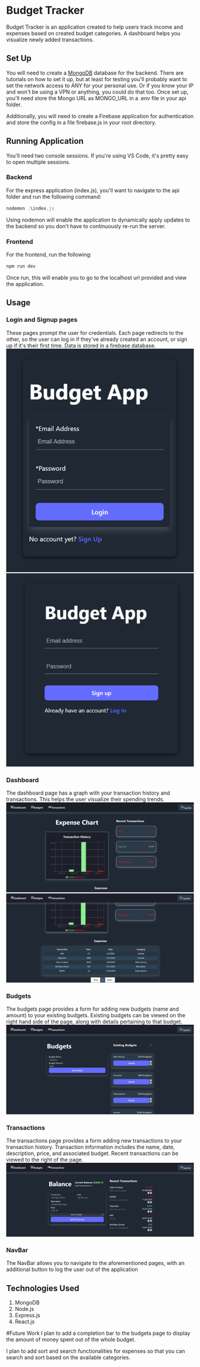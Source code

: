 # Budget Tracker

Budget Tracker is an application created to help users track income and expenses based on created budget categories. A dashboard helps you visualize newly added transactions.

## Set Up

You will need to create a [MongoDB](https://www.mongodb.com/) database for the backend. There are tutorials on how to set it up, but at least for testing you'll probably want to set the network access to ANY for your personal use. Or if you know your IP and won't be using a VPN or anything, you could do that too. Once set up, you'll need store the Mongo URL as MONGO_URL in a .env file in your api folder.

Additionally, you will need to create a Firebase application for authentication and store the config in a file firebase.js in your root directory.

## Running Application

You'll need two console sessions. If you're using VS Code, it's pretty easy to open multiple sessions. 

### Backend

For the express application (index.js), you'll want to navigate to the api folder and run the following command:

```Javascript
nodemon .\index.js
```
Using nodemon will enable the application to dynamically apply updates to the backend so you don't have to continuously re-run the server.

### Frontend

For the frontend, run the following: 

```Javascript
npm run dev
```

Once run, this will enable you to go to the localhost url provided and view the application. 

## Usage
### Login and Signup pages
These pages prompt the user for credentials. Each page redirects to the other, so the user can log in if they've already created an account, or sign up if it's their first time. Data is stored in a firebase database.
![](/Images/LogIn.PNG?raw=true) ![](/Images/SignUp.PNG?raw=true)

### Dashboard
The dashboard page has a graph with your transaction history and transactions. This helps the user visualize their spending trends.
![](/Images/Dashboard1.PNG?raw=true)
![](/Images/Dashboard2.PNG?raw=true)


### Budgets
The budgets page provides a form for adding new budgets (name and amount) to your existing budgets. Existing budgets can be viewed on the right hand side of the page, along with details pertaining to that budget.
![](/Images/Budgets.PNG?raw=true)

### Transactions
The transactions page provides a form adding new transactions to your transaction history. Transaction information includes the name, date, description, price, and associated budget. Recent transactions can be viewed to the right of the page.
![](/Images/Transactions.PNG?raw=true)

### NavBar

The NavBar allows you to navigate to the aforementioned pages, with an additional button to log the user out of the application

## Technologies Used

1. MongoDB
2. Node.js
3. Express.js
4. React.js

#Future Work
I plan to add a completion bar to the budgets page to display the amount of money spent out of the whole budget.

I plan to add sort and search functionalities for expenses so that you can search and sort based on the available categories.
